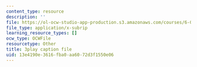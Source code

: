 ```yaml
---
content_type: resource
description: ''
file: https://ol-ocw-studio-app-production.s3.amazonaws.com/courses/6-042j-mathematics-for-computer-science-spring-2015/13e4190e3616fba0aa6072d3f1550e06_wIq4CssPoO0.srt
file_type: application/x-subrip
learning_resource_types: []
ocw_type: OCWFile
resourcetype: Other
title: 3play caption file
uid: 13e4190e-3616-fba0-aa60-72d3f1550e06
---
```

